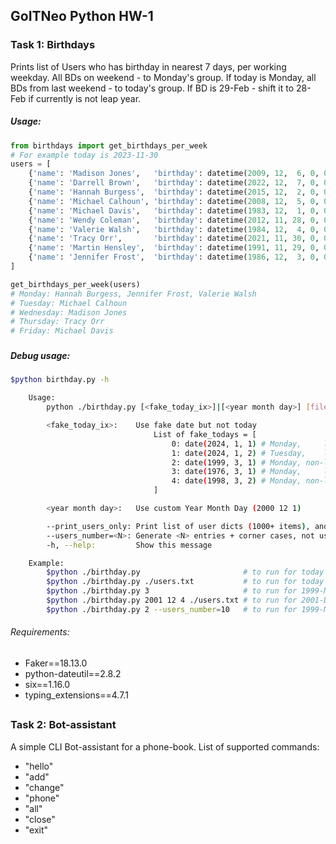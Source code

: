 ## GoITNeo Python HW-1

### Task 1: Birthdays
Prints list of Users who has birthday in nearest 7 days, per working weekday.
All BDs on weekend - to Monday's group.
If today is Monday, all BDs from last weekend - to today's group.
If BD is 29-Feb - shift it to 28-Feb if currently is not leap year.

##### Usage:
```python
from birthdays import get_birthdays_per_week
# For example today is 2023-11-30
users = [
    {'name': 'Madison Jones',   'birthday': datetime(2009, 12,  6, 0, 0)},
    {'name': 'Darrell Brown',   'birthday': datetime(2022, 12,  7, 0, 0)},
    {'name': 'Hannah Burgess',  'birthday': datetime(2015, 12,  2, 0, 0)},
    {'name': 'Michael Calhoun', 'birthday': datetime(2008, 12,  5, 0, 0)},
    {'name': 'Michael Davis',   'birthday': datetime(1983, 12,  1, 0, 0)},
    {'name': 'Wendy Coleman',   'birthday': datetime(2012, 11, 28, 0, 0)},
    {'name': 'Valerie Walsh',   'birthday': datetime(1984, 12,  4, 0, 0)},
    {'name': 'Tracy Orr',       'birthday': datetime(2021, 11, 30, 0, 0)},
    {'name': 'Martin Hensley',  'birthday': datetime(1991, 11, 29, 0, 0)},
    {'name': 'Jennifer Frost',  'birthday': datetime(1986, 12,  3, 0, 0)},
]

get_birthdays_per_week(users)
# Monday: Hannah Burgess, Jennifer Frost, Valerie Walsh
# Tuesday: Michael Calhoun
# Wednesday: Madison Jones
# Thursday: Tracy Orr
# Friday: Michael Davis
```

###
##### Debug usage:
```bash
$python birthday.py -h

    Usage:
        python ./birthday.py [<fake_today_ix>]|[<year month day>] [filename] [--users_number=<N>] [--print_users_only]

        <fake_today_ix>:    Use fake date but not today
                                List of fake_todays = [
                                    0: date(2024, 1, 1) # Monday,     leap year
                                    1: date(2024, 1, 2) # Tuesday,    leap year
                                    2: date(1999, 3, 1) # Monday, non-leap year
                                    3: date(1976, 3, 1) # Monday,     leap year
                                    4: date(1998, 3, 2) # Monday, non-leap year
                                ]

        <year month day>:   Use custom Year Month Day (2000 12 1)

        --print_users_only: Print list of user dicts (1000+ items), and exit
        --users_number=<N>: Generate <N> entries + corner cases, not used if [filename], default is 1000 + corner cases
        -h, --help:         Show this message

    Example:
        $python ./birthday.py                       # to run for today with autogenerated input data
        $python ./birthday.py ./users.txt           # to run for today with data from the file
        $python ./birthday.py 3                     # to run for 1999-Mar-1 with autogenerated input data
        $python ./birthday.py 2001 12 4 ./users.txt # to run for 2001-Dec-4 with data from the file
        $python ./birthday.py 2 --users_number=10   # to run for 1999-Mar-1 with autogenerated input data (10 entries + corner cases)
```

###### Requirements:
 - Faker==18.13.0
 - python-dateutil==2.8.2
 - six==1.16.0
 - typing_extensions==4.7.1

##
### Task 2: Bot-assistant
A simple CLI Bot-assistant for a phone-book.
List of supported commands:
 - "hello"
 - "add"
 - "change"
 - "phone"
 - "all"
 - "close"
 - "exit"

